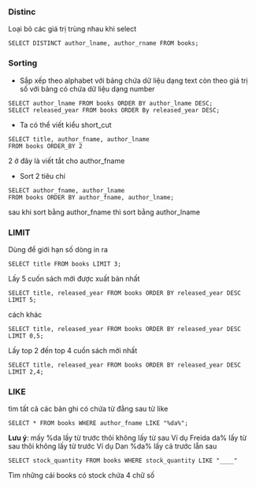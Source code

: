 ### Distinc
Loại bỏ các giá trị trùng nhau khi select
```
SELECT DISTINCT author_lname, author_rname FROM books;
```

### Sorting
- Sắp xếp theo alphabet với bảng chứa dữ liệu dạng text còn theo giá trị
số với bảng có chứa dữ liệu dạng number
```
SELECT author_lname FROM books ORDER BY author_lname DESC;
SELECT released_year FROM books ORDER By released_year DESC;
```
- Ta có thể viết kiểu short_cut 
```
SELECT title, author_fname, author_lname
FROM books ORDER_BY 2
```
2 ở đây là viết tắt cho author_fname

- Sort 2 tiêu chí
```
SELECT author_fname, author_lname
FROM books ORDER BY author_fname, author_lname;
```
sau khi sort bằng author_fname thì sort bằng author_lname


### LIMIT
Dùng để giới hạn số dòng in ra
```
SELECT title FROM books LIMIT 3;
```
Lấy 5 cuốn sách mới được xuất bản nhất
```
SELECT title, released_year FROM books ORDER BY released_year DESC LIMIT 5;
```
cách khác
```
SELECT title, released_year FROM books ORDER BY released_year DESC LIMIT 0,5;
```
Lấy top 2 đến top 4 cuốn sách mới nhất
```
SELECT title, released_year FROM books ORDER BY released_year DESC LIMIT 2,4;
```

### LIKE
tìm tất cả các bản ghi có chứa từ đằng sau từ like
```
SELECT * FROM books WHERE author_fname LIKE "%da%";
```
**Lưu ý**: mấy %da lấy từ trước thôi không lấy từ sau Ví dụ Freida
                da% lấy từ sau thôi không lấy từ trước Ví dụ Dan
                %da% lấy cả trước lẫn sau

```
SELECT stock_quantity FROM books WHERE stock_quantity LIKE "____"
```
Tìm những cái books có stock chứa 4 chữ số

